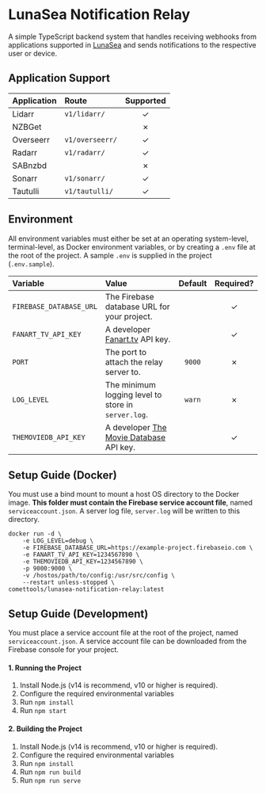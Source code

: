 # LunaSea Notification Relay

A simple TypeScript backend system that handles receiving webhooks from applications supported in [LunaSea](https://github.com/CometTools/LunaSea) and sends notifications to the respective user or device.

## Application Support

| Application | Route           | Supported |
| :---------- | :-------------- | :-------: |
| Lidarr      | `v1/lidarr/`    |  &check;  |
| NZBGet      |                 |  &cross;  |
| Overseerr   | `v1/overseerr/` |  &check;  |
| Radarr      | `v1/radarr/`    |  &check;  |
| SABnzbd     |                 |  &cross;  |
| Sonarr      | `v1/sonarr/`    |  &check;  |
| Tautulli    | `v1/tautulli/`  |  &check;  |

## Environment

All environment variables must either be set at an operating system-level, terminal-level, as Docker environment variables, or by creating a `.env` file at the root of the project. A sample `.env` is supplied in the project (`.env.sample`).

| Variable                | Value                                                                 | Default | Required? |
| :---------------------- | :-------------------------------------------------------------------- | :-----: | :-------: |
| `FIREBASE_DATABASE_URL` | The Firebase database URL for your project.                           |         |  &check;  |
| `FANART_TV_API_KEY`     | A developer [Fanart.tv](https://fanart.tv/) API key.                  |         |  &check;  |
| `PORT`                  | The port to attach the relay server to.                               | `9000`  |  &cross;  |
| `LOG_LEVEL`             | The minimum logging level to store in `server.log`.                   | `warn`  |  &cross;  |
| `THEMOVIEDB_API_KEY`    | A developer [The Movie Database](https://www.themoviedb.org) API key. |         |  &check;  |

## Setup Guide (Docker)

You must use a bind mount to mount a host OS directory to the Docker image. **This folder must contain the Firebase service account file**, named `serviceaccount.json`. A server log file, `server.log` will be written to this directory.

```docker
docker run -d \
    -e LOG_LEVEL=debug \
    -e FIREBASE_DATABASE_URL=https://example-project.firebaseio.com \
    -e FANART_TV_API_KEY=1234567890 \
    -e THEMOVIEDB_API_KEY=1234567890 \
    -p 9000:9000 \
    -v /hostos/path/to/config:/usr/src/config \
    --restart unless-stopped \
comettools/lunasea-notification-relay:latest
```

## Setup Guide (Development)

You must place a service account file at the root of the project, named `serviceaccount.json`. A service account file can be downloaded from the Firebase console for your project.

#### 1. Running the Project

1. Install Node.js (v14 is recommend, v10 or higher is required).
2. Configure the required environmental variables
3. Run `npm install`
4. Run `npm start`

#### 2. Building the Project

1. Install Node.js (v14 is recommend, v10 or higher is required).
2. Configure the required environmental variables
3. Run `npm install`
4. Run `npm run build`
5. Run `npm run serve`
